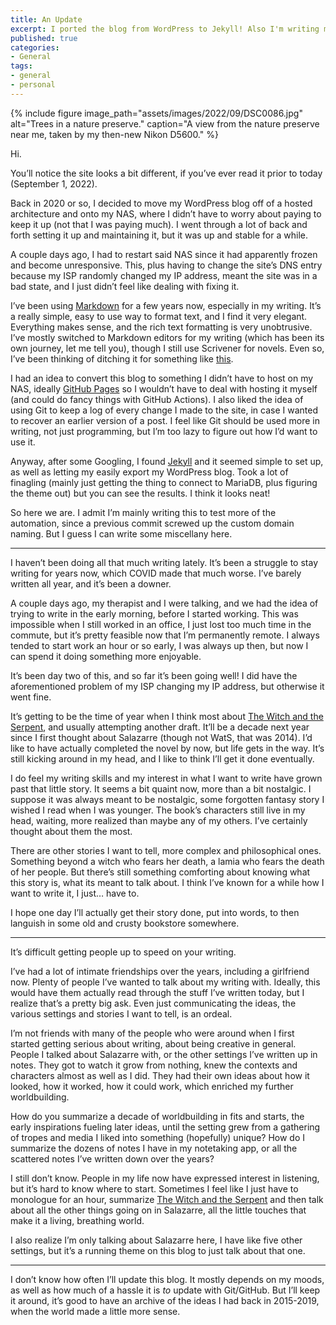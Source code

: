 ```yaml
---
title: An Update
excerpt: I ported the blog from WordPress to Jekyll! Also I'm writing more!
published: true
categories:
- General
tags:
- general
- personal
---
```

{% include figure image_path="assets/images/2022/09/DSC0086.jpg" alt="Trees in a nature preserve." caption="A view from the nature preserve near me, taken by my then-new Nikon D5600." %}

Hi.

You’ll notice the site looks a bit different, if you’ve ever read it prior to today (September 1, 2022).

Back in 2020 or so, I decided to move my WordPress blog off of a hosted architecture and onto my NAS, where I didn’t have to worry about paying to keep it up (not that I was paying much). I went through a lot of back and forth setting it up and maintaining it, but it was up and stable for a while.

A couple days ago, I had to restart said NAS since it had apparently frozen and become unresponsive. This, plus having to change the site’s DNS entry because my ISP randomly changed my IP address, meant the site was in a bad state, and I just didn’t feel like dealing with fixing it.

I’ve been using [Markdown](https://www.markdownguide.org/) for a few years now, especially in my writing. It’s a really simple, easy to use way to format text, and I find it very elegant. Everything makes sense, and the rich text formatting is very unobtrusive. I’ve mostly switched to Markdown editors for my writing (which has been its own journey, let me tell you), though I still use Scrivener for novels. Even so, I’ve been thinking of ditching it for something like [this](https://github.com/prosegrinder/pandoc-templates).

I had an idea to convert this blog to something I didn’t have to host on my NAS, ideally [GitHub Pages](https://pages.github.com/) so I wouldn’t have to deal with hosting it myself (and could do fancy things with GitHub Actions). I also liked the idea of using Git to keep a log of every change I made to the site, in case I wanted to recover an earlier version of a post. I feel like Git should be used more in writing, not just programming, but I’m too lazy to figure out how I’d want to use it.

Anyway, after some Googling, I found [Jekyll](https://jekyllrb.com/) and it seemed simple to set up, as well as letting my easily export my WordPress blog. Took a lot of finagling (mainly just getting the thing to connect to MariaDB, plus figuring the theme out) but you can see the results. I think it looks neat!

So here we are. I admit I’m mainly writing this to test more of the automation, since a previous commit screwed up the custom domain naming. But I guess I can write some miscellany here.

* * *

I haven’t been doing all that much writing lately. It’s been a struggle to stay writing for years now, which COVID made that much worse. I’ve barely written all year, and it’s been a downer.

A couple days ago, my therapist and I were talking, and we had the idea of trying to write in the early morning, before I started working. This was impossible when I still worked in an office, I just lost too much time in the commute, but it’s pretty feasible now that I’m permanently remote. I always tended to start work an hour or so early, I was always up then, but now I can spend it doing something more enjoyable.

It’s been day two of this, and so far it’s been going well! I did have the aforementioned problem of my ISP changing my IP address, but otherwise it went fine.

It’s getting to be the time of year when I think most about <u>The Witch and the Serpent</u>, and usually attempting another draft. It’ll be a decade next year since I first thought about Salazarre (though not WatS, that was 2014). I’d like to have actually completed the novel by now, but life gets in the way. It’s still kicking around in my head, and I like to think I’ll get it done eventually.

I do feel my writing skills and my interest in what I want to write have grown past that little story. It seems a bit quaint now, more than a bit nostalgic. I suppose it was always meant to be nostalgic, some forgotten fantasy story I wished I read when I was younger. The book’s characters still live in my head, waiting, more realized than maybe any of my others. I’ve certainly thought about them the most.

There are other stories I want to tell, more complex and philosophical ones. Something beyond a witch who fears her death, a lamia who fears the death of her people. But there’s still something comforting about knowing what this story is, what its meant to talk about. I think I’ve known for a while how I want to write it, I just… have to.

I hope one day I’ll actually get their story done, put into words, to then languish in some old and crusty bookstore somewhere.

* * *

It’s difficult getting people up to speed on your writing.

I’ve had a lot of intimate friendships over the years, including a girlfriend now. Plenty of people I’ve wanted to talk about my writing with. Ideally, this would have them actually read through the stuff I’ve written today, but I realize that’s a pretty big ask. Even just communicating the ideas, the various settings and stories I want to tell, is an ordeal.

I’m not friends with many of the people who were around when I first started getting serious about writing, about being creative in general. People I talked about Salazarre with, or the other settings I’ve written up in notes. They got to watch it grow from nothing, knew the contexts and characters almost as well as I did. They had their own ideas about how it looked, how it worked, how it could work, which enriched my further worldbuilding.

How do you summarize a decade of worldbuilding in fits and starts, the early inspirations fueling later ideas, until the setting grew from a gathering of tropes and media I liked into something (hopefully) unique? How do I summarize the dozens of notes I have in my notetaking app, or all the scattered notes I’ve written down over the years?

I still don’t know. People in my life now have expressed interest in listening, but it’s hard to know where to start. Sometimes I feel like I just have to monologue for an hour, summarize <u>The Witch and the Serpent</u> and then talk about all the other things going on in Salazarre, all the little touches that make it a living, breathing world.

I also realize I’m only talking about Salazarre here, I have like five other settings, but it’s a running theme on this blog to just talk about that one.

* * *

I don’t know how often I’ll update this blog. It mostly depends on my moods, as well as how much of a hassle it is *to* update with Git/GitHub. But I’ll keep it around, it’s good to have an archive of the ideas I had back in 2015-2019, when the world made a little more sense.
